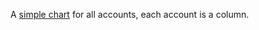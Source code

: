 A [simple chart](https://google.github.io/charts/flutter/example/bar_charts/simple) for all accounts, each account is a column.